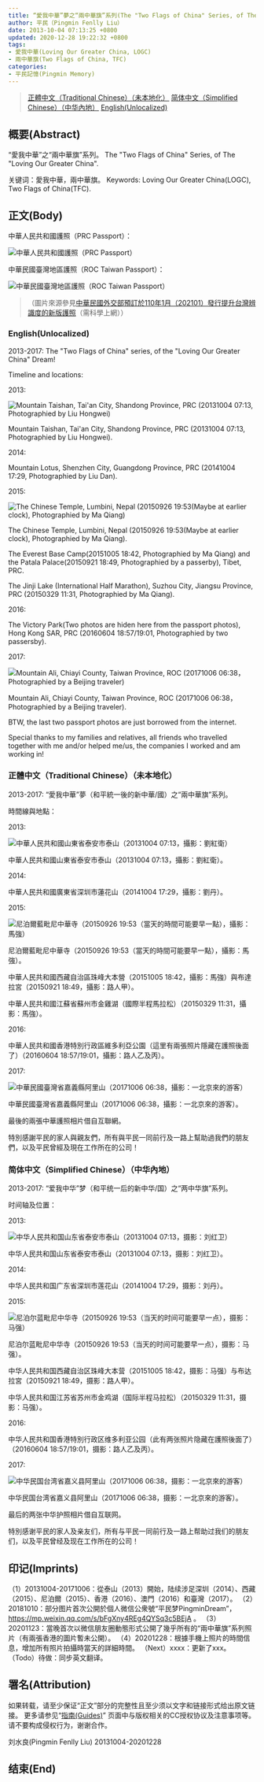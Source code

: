 ```yaml
---
title: “愛我中華”夢之“兩中華旗”系列(The "Two Flags of China" Series, of The "Loving Our Greater China" Dream)
author: 平民（Pingmin Fenlly Liu）
date: 2013-10-04 07:13:25 +0800
updated: 2020-12-28 19:22:32 +0800
tags:
- 愛我中華(Loving Our Greater China, LOGC)
- 兩中華旗(Two Flags of China, TFC)
categories:
- 平民記憶(Pingmin Memory)
---
```


> [正體中文（Traditional Chinese）（未本地化）](/post/loving-our-greater-china.html#正體中文（Traditional-Chinese）（未本地化）)
> [简体中文（Simplified Chinese）（中华內地）](/post/loving-our-greater-china.html#简体中文（Simplified-Chinese）（中华內地）)
> [English(Unlocalized)](/post/loving-our-greater-china.html#English-Unlocalized)

## 概要(Abstract)

“愛我中華”之“兩中華旗”系列。
The "Two Flags of China" Series, of The "Loving Our Greater China".

关键词：愛我中華，兩中華旗。
Keywords: Loving Our Greater China(LOGC), Two Flags of China(TFC).

## 正文(Body)

中華人民共和國護照（PRC Passport）：

![中華人民共和國護照（PRC Passport）](https://pingmin.me/img/passports/prc-passport.png "中華人民共和國護照（PRC Passport）")

中華民國臺灣地區護照（ROC Taiwan Passport）：

![中華民國臺灣地區護照（ROC Taiwan Passport）](https://pingmin.me/img/passports/roc-taiwan-passport-20201021.png "中華民國臺灣地區護照（ROC Taiwan Passport）")

> （圖片來源參見[中華民國外交部預訂於110年1月（202101）發行提升台灣辨識度的新版護照](https://www.mofa.gov.tw/News_Content_M_2.aspx?n=8742DCE7A2A28761&s=4FB2B115E3BA2497)（需科學上網））

### English(Unlocalized)

2013-2017: The "Two Flags of China" series, of the "Loving Our Greater China" Dream!


Timeline and locations:

2013:

![Mountain Taishan, Tai'an City, Shandong Province, PRC (20131004 07:13, Photographied by Liu Hongwei)](https://mmbiz.qpic.cn/mmbiz_jpg/J2PVgUqON8bfMDz095rk9RCvVUYgrK0uKxWdmwOtlKdn5bNx02DOLMeQcJSFXffUgzWtDtY75SqN2DFZ26q1Ug/640 "Mountain Taishan, Tai'an City, Shandong Province, PRC (20131004 07:13, Photographied by Liu Hongwei)")

Mountain Taishan, Tai'an City, Shandong Province, PRC (20131004 07:13, Photographied by Liu Hongwei).

<!-- more -->

2014:

Mountain Lotus, Shenzhen City, Guangdong Province, PRC (20141004 17:29, Photographied by Liu Dan).

2015:

![The Chinese Temple, Lumbini, Nepal (20150926 19:53(Maybe at earlier clock), Photographied by Ma Qiang)](https://mmbiz.qpic.cn/mmbiz_jpg/J2PVgUqON8bfMDz095rk9RCvVUYgrK0uNgkTdVOZBNbkvhPflqQZibgyeibfGtVnTbQsvfd7ibuBtRgCW32rgj5kA/640 "The Chinese Temple, Lumbini, Nepal (20150926 19:53(Maybe at earlier clock), Photographied by Ma Qiang)")

The Chinese Temple, Lumbini, Nepal (20150926 19:53(Maybe at earlier clock), Photographied by Ma Qiang).

The Everest Base Camp(20151005 18:42, Photographied by Ma Qiang) and the Patala Palace(20150921 18:49, Photographied by a passerby), Tibet, PRC.

The Jinji Lake (International Half Marathon), Suzhou City, Jiangsu Province, PRC (20150329 11:31, Photographied by Ma Qiang).

2016:

The Victory Park(Two photos are hiden here from the passport photos), Hong Kong SAR, PRC (20160604 18:57/19:01, Photographied by two passersby).

2017:

![Mountain Ali, Chiayi County, Taiwan Province, ROC (20171006 06:38，Photographied by a Beijing traveler)](https://mmbiz.qpic.cn/mmbiz_jpg/J2PVgUqON8bfMDz095rk9RCvVUYgrK0uBLBPYibibVACpJQaAujzg2uiayns5MOpZ5CZ8APWXcZvefOJLvhkOly5g/640 "Mountain Ali, Chiayi County, Taiwan Province, ROC (20171006 06:38，Photographied by a Beijing traveler)")

Mountain Ali, Chiayi County, Taiwan Province, ROC (20171006 06:38，Photographied by a Beijing traveler).


BTW, the last two passport photos are just borrowed from the internet.

Special thanks to my families and relatives, all friends who travelled together with me and/or helped me/us, the companies I worked and am working in!


### 正體中文（Traditional Chinese）（未本地化）

2013-2017: “愛我中華”夢（和平統一後的新中華/國）之“兩中華旗”系列。


時間線與地點：

2013:

![中華人民共和國山東省泰安市泰山（20131004 07:13，攝影：劉紅衛）](https://mmbiz.qpic.cn/mmbiz_jpg/J2PVgUqON8bfMDz095rk9RCvVUYgrK0uKxWdmwOtlKdn5bNx02DOLMeQcJSFXffUgzWtDtY75SqN2DFZ26q1Ug/640 "中華人民共和國山東省泰安市泰山（20131004 07:13，攝影：劉紅衛）")

中華人民共和國山東省泰安市泰山（20131004 07:13，攝影：劉紅衛）。

2014:

中華人民共和國廣東省深圳市蓮花山（20141004 17:29，攝影：劉丹）。

2015:

![尼泊爾藍毗尼中華寺（20150926 19:53（當天的時間可能要早一點），攝影：馬強）](https://mmbiz.qpic.cn/mmbiz_jpg/J2PVgUqON8bfMDz095rk9RCvVUYgrK0uNgkTdVOZBNbkvhPflqQZibgyeibfGtVnTbQsvfd7ibuBtRgCW32rgj5kA/640 "尼泊爾藍毗尼中華寺（20150926 19:53（當天的時間可能要早一點），攝影：馬強）")

尼泊爾藍毗尼中華寺（20150926 19:53（當天的時間可能要早一點），攝影：馬強）。

中華人民共和國西藏自治區珠峰大本營（20151005 18:42，攝影：馬強）與布達拉宮（20150921 18:49，攝影：路人甲）。

中華人民共和國江蘇省蘇州市金雞湖（國際半程馬拉松）（20150329 11:31，攝影：馬強）。

2016:

中華人民共和國香港特別行政區維多利亞公園（這里有兩張照片隱藏在護照後面了）（20160604 18:57/19:01，攝影：路人乙及丙）。

2017:

![中華民國臺灣省嘉義縣阿里山（20171006 06:38，攝影：一北京來的游客）](https://mmbiz.qpic.cn/mmbiz_jpg/J2PVgUqON8bfMDz095rk9RCvVUYgrK0uBLBPYibibVACpJQaAujzg2uiayns5MOpZ5CZ8APWXcZvefOJLvhkOly5g/640 "中華民國臺灣省嘉義縣阿里山（20171006 06:38，攝影：一北京來的游客）")

中華民國臺灣省嘉義縣阿里山（20171006 06:38，攝影：一北京來的游客）。


最後的兩張中華護照相片借自互聯網。

特別感謝平民的家人與親友們，所有與平民一同前行及一路上幫助過我們的朋友們，以及平民曾經及現在工作所在的公司！


### 简体中文（Simplified Chinese）（中华內地）

2013-2017: “爱我中华”梦（和平统一后的新中华/国）之“两中华旗”系列。


时间轴及位置：

2013:

![中华人民共和国山东省泰安市泰山（20131004 07:13，摄影：刘红卫）](https://mmbiz.qpic.cn/mmbiz_jpg/J2PVgUqON8bfMDz095rk9RCvVUYgrK0uKxWdmwOtlKdn5bNx02DOLMeQcJSFXffUgzWtDtY75SqN2DFZ26q1Ug/640 "中华人民共和国山东省泰安市泰山（20131004 07:13，摄影：刘红卫）")

中华人民共和国山东省泰安市泰山（20131004 07:13，摄影：刘红卫）。

2014:

中华人民共和国广东省深圳市莲花山（20141004 17:29，摄影：刘丹）。

2015:

![尼泊尔蓝毗尼中华寺（20150926 19:53（当天的时间可能要早一点），摄影：马强）](https://mmbiz.qpic.cn/mmbiz_jpg/J2PVgUqON8bfMDz095rk9RCvVUYgrK0uNgkTdVOZBNbkvhPflqQZibgyeibfGtVnTbQsvfd7ibuBtRgCW32rgj5kA/640 "尼泊尔蓝毗尼中华寺（20150926 19:53（当天的时间可能要早一点），摄影：马强）")

尼泊尔蓝毗尼中华寺（20150926 19:53（当天的时间可能要早一点），摄影：马强）。

中华人民共和国西藏自治区珠峰大本营（20151005 18:42，摄影：马强）与布达拉宮（20150921 18:49，摄影：路人甲）。

中华人民共和国江苏省苏州市金鸡湖（国际半程马拉松）（20150329 11:31，摄影：马强）。

2016:

中华人民共和国香港特別行政区维多利亚公园（此有两张照片隐藏在護照後面了）（20160604 18:57/19:01，摄影：路人乙及丙）。

2017:

![中华民国台湾省嘉义县阿里山（20171006 06:38，摄影：一北京來的游客）](https://mmbiz.qpic.cn/mmbiz_jpg/J2PVgUqON8bfMDz095rk9RCvVUYgrK0uBLBPYibibVACpJQaAujzg2uiayns5MOpZ5CZ8APWXcZvefOJLvhkOly5g/640 "中华民国台湾省嘉义县阿里山（20171006 06:38，摄影：一北京來的游客）")

中华民国台湾省嘉义县阿里山（20171006 06:38，摄影：一北京來的游客）。


最后的两张中华护照相片借自互联网。

特別感谢平民的家人及亲友们，所有与平民一同前行及一路上帮助过我们的朋友们，以及平民曾经及现在工作所在的公司！


## 印记(Imprints)

（1）20131004-20171006：從泰山（2013）開始，陆续涉足深圳（2014）、西藏（2015）、尼泊爾（2015）、香港（2016）、澳門（2016）和臺灣（2017）。
（2）20181010：部分图片首次公開於個人微信公衆號“平民梦PingminDream”， https://mp.weixin.qq.com/s/bFgXny4REg4QYSq3c5BEjA 。
（3）20201123：當晚首次以微信朋友圈動態形式公開了幾乎所有的“兩中華旗”系列照片（有兩張香港的圖片暫未公開）。
（4）20201228：根據手機上照片的時間信息，增加所有照片拍攝時當天的詳細時間。
（Next）xxxx：更新了xxx。
（Todo）待做：同步英文翻译。


## 署名(Attribution)

如果转载，请至少保证“正文”部分的完整性且至少须以文字和链接形式给出原文链接。
更多请参见“[指南(Guides)](/guides)” 页面中与版权相关的CC授权协议及注意事项等。请不要构成侵权行为，谢谢合作。


刘水良(Pingmin Fenlly Liu)
20131004-20201228

## 结束(End)
